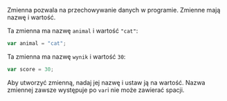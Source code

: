 Zmienna pozwala na przechowywanie danych w programie. Zmienne mają nazwę i wartość.

Ta zmienna ma nazwę `animal` i wartość `"cat"`:

```javascript
var animal = "cat";
```

Ta zmienna ma nazwę `wynik` i wartość `30`:

```javascript
var score = 30;
```

Aby utworzyć zmienną, nadaj jej nazwę i ustaw ją na wartość. Nazwa zmiennej zawsze występuje po `var`i nie może zawierać spacji.